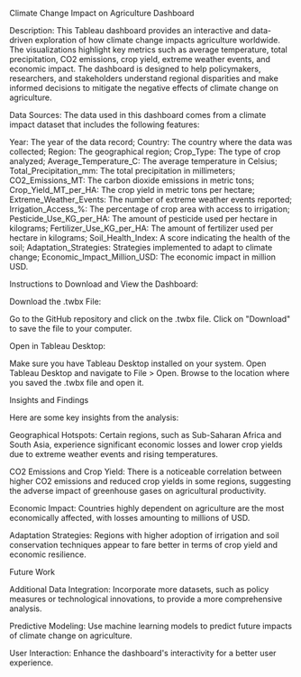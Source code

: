 Climate Change Impact on Agriculture Dashboard

Description:
This Tableau dashboard provides an interactive and data-driven exploration of how climate change impacts agriculture worldwide. The visualizations highlight key metrics such as average temperature, total precipitation, CO2 emissions, crop yield, extreme weather events, and economic impact. The dashboard is designed to help policymakers, researchers, and stakeholders understand regional disparities and make informed decisions to mitigate the negative effects of climate change on agriculture.

Data Sources:
The data used in this dashboard comes from a climate impact dataset that includes the following features:

Year: The year of the data record; 
Country: The country where the data was collected; 
Region: The geographical region; 
Crop_Type: The type of crop analyzed;
Average_Temperature_C: The average temperature in Celsius;
Total_Precipitation_mm: The total precipitation in millimeters; 
CO2_Emissions_MT: The carbon dioxide emissions in metric tons; 
Crop_Yield_MT_per_HA: The crop yield in metric tons per hectare; 
Extreme_Weather_Events: The number of extreme weather events reported; 
Irrigation_Access_%: The percentage of crop area with access to irrigation; 
Pesticide_Use_KG_per_HA: The amount of pesticide used per hectare in kilograms; 
Fertilizer_Use_KG_per_HA: The amount of fertilizer used per hectare in kilograms; 
Soil_Health_Index: A score indicating the health of the soil; 
Adaptation_Strategies: Strategies implemented to adapt to climate change; 
Economic_Impact_Million_USD: The economic impact in million USD.  

Instructions to Download and View the Dashboard: 

Download the .twbx File:

Go to the GitHub repository and click on the .twbx file.
Click on "Download" to save the file to your computer.

Open in Tableau Desktop:

Make sure you have Tableau Desktop installed on your system.
Open Tableau Desktop and navigate to File > Open.
Browse to the location where you saved the .twbx file and open it.

Insights and Findings

Here are some key insights from the analysis:

Geographical Hotspots: Certain regions, such as Sub-Saharan Africa and South Asia, experience significant economic losses and lower crop yields due to extreme weather events and rising temperatures.

CO2 Emissions and Crop Yield: There is a noticeable correlation between higher CO2 emissions and reduced crop yields in some regions, suggesting the adverse impact of greenhouse gases on agricultural productivity.

Economic Impact: Countries highly dependent on agriculture are the most economically affected, with losses amounting to millions of USD.

Adaptation Strategies: Regions with higher adoption of irrigation and soil conservation techniques appear to fare better in terms of crop yield and economic resilience.

Future Work

Additional Data Integration: Incorporate more datasets, such as policy measures or technological innovations, to provide a more comprehensive analysis.

Predictive Modeling: Use machine learning models to predict future impacts of climate change on agriculture.

User Interaction: Enhance the dashboard's interactivity for a better user experience.
